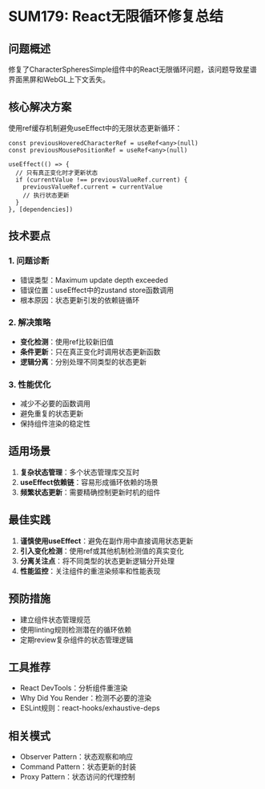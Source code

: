 # SUM179: React无限循环修复总结

## 问题概述
修复了CharacterSpheresSimple组件中的React无限循环问题，该问题导致星谱界面黑屏和WebGL上下文丢失。

## 核心解决方案
使用ref缓存机制避免useEffect中的无限状态更新循环：

```tsx
const previousHoveredCharacterRef = useRef<any>(null)
const previousMousePositionRef = useRef<any>(null)

useEffect(() => {
  // 只有真正变化时才更新状态
  if (currentValue !== previousValueRef.current) {
    previousValueRef.current = currentValue
    // 执行状态更新
  }
}, [dependencies])
```

## 技术要点

### 1. 问题诊断
- 错误类型：Maximum update depth exceeded
- 错误位置：useEffect中的zustand store函数调用
- 根本原因：状态更新引发的依赖链循环

### 2. 解决策略
- **变化检测**：使用ref比较新旧值
- **条件更新**：只在真正变化时调用状态更新函数
- **逻辑分离**：分别处理不同类型的状态更新

### 3. 性能优化
- 减少不必要的函数调用
- 避免重复的状态更新
- 保持组件渲染的稳定性

## 适用场景
1. **复杂状态管理**：多个状态管理库交互时
2. **useEffect依赖链**：容易形成循环依赖的场景
3. **频繁状态更新**：需要精确控制更新时机的组件

## 最佳实践
1. **谨慎使用useEffect**：避免在副作用中直接调用状态更新
2. **引入变化检测**：使用ref或其他机制检测值的真实变化
3. **分离关注点**：将不同类型的状态更新逻辑分开处理
4. **性能监控**：关注组件的重渲染频率和性能表现

## 预防措施
- 建立组件状态管理规范
- 使用linting规则检测潜在的循环依赖
- 定期review复杂组件的状态管理逻辑

## 工具推荐
- React DevTools：分析组件重渲染
- Why Did You Render：检测不必要的渲染
- ESLint规则：react-hooks/exhaustive-deps

## 相关模式
- Observer Pattern：状态观察和响应
- Command Pattern：状态更新的封装
- Proxy Pattern：状态访问的代理控制
